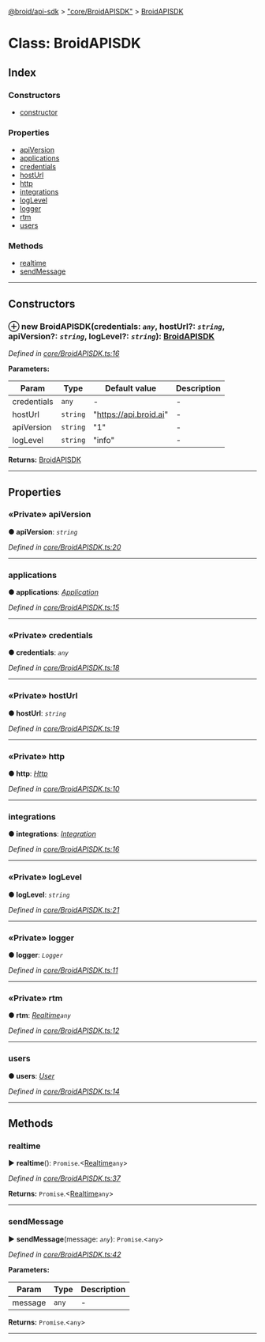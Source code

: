 [@broid/api-sdk](../README.md) > ["core/BroidAPISDK"](../modules/_core_broidapisdk_.md) > [BroidAPISDK](../classes/_core_broidapisdk_.broidapisdk.md)



# Class: BroidAPISDK

## Index

### Constructors

* [constructor](_core_broidapisdk_.broidapisdk.md#constructor)


### Properties

* [apiVersion](_core_broidapisdk_.broidapisdk.md#apiversion)
* [applications](_core_broidapisdk_.broidapisdk.md#applications)
* [credentials](_core_broidapisdk_.broidapisdk.md#credentials)
* [hostUrl](_core_broidapisdk_.broidapisdk.md#hosturl)
* [http](_core_broidapisdk_.broidapisdk.md#http)
* [integrations](_core_broidapisdk_.broidapisdk.md#integrations)
* [logLevel](_core_broidapisdk_.broidapisdk.md#loglevel)
* [logger](_core_broidapisdk_.broidapisdk.md#logger)
* [rtm](_core_broidapisdk_.broidapisdk.md#rtm)
* [users](_core_broidapisdk_.broidapisdk.md#users)


### Methods

* [realtime](_core_broidapisdk_.broidapisdk.md#realtime)
* [sendMessage](_core_broidapisdk_.broidapisdk.md#sendmessage)



---
## Constructors
<a id="constructor"></a>


### ⊕ **new BroidAPISDK**(credentials: *`any`*, hostUrl?: *`string`*, apiVersion?: *`string`*, logLevel?: *`string`*): [BroidAPISDK](_core_broidapisdk_.broidapisdk.md)



*Defined in [core/BroidAPISDK.ts:16](https://github.com/broidHQ/broid-api-js-sdk/blob/0f18411/src/core/BroidAPISDK.ts#L16)*



**Parameters:**

| Param | Type | Default value | Description |
| ------ | ------ | ------ | ------ |
| credentials | `any`  | - |   - |
| hostUrl | `string`  | &quot;https://api.broid.ai&quot; |   - |
| apiVersion | `string`  | &quot;1&quot; |   - |
| logLevel | `string`  | &quot;info&quot; |   - |





**Returns:** [BroidAPISDK](_core_broidapisdk_.broidapisdk.md)

---


## Properties
<a id="apiversion"></a>

### «Private» apiVersion

**●  apiVersion**:  *`string`* 

*Defined in [core/BroidAPISDK.ts:20](https://github.com/broidHQ/broid-api-js-sdk/blob/0f18411/src/core/BroidAPISDK.ts#L20)*





___

<a id="applications"></a>

###  applications

**●  applications**:  *[Application](_core_endpoints_application_.application.md)* 

*Defined in [core/BroidAPISDK.ts:15](https://github.com/broidHQ/broid-api-js-sdk/blob/0f18411/src/core/BroidAPISDK.ts#L15)*





___

<a id="credentials"></a>

### «Private» credentials

**●  credentials**:  *`any`* 

*Defined in [core/BroidAPISDK.ts:18](https://github.com/broidHQ/broid-api-js-sdk/blob/0f18411/src/core/BroidAPISDK.ts#L18)*





___

<a id="hosturl"></a>

### «Private» hostUrl

**●  hostUrl**:  *`string`* 

*Defined in [core/BroidAPISDK.ts:19](https://github.com/broidHQ/broid-api-js-sdk/blob/0f18411/src/core/BroidAPISDK.ts#L19)*





___

<a id="http"></a>

### «Private» http

**●  http**:  *[Http](_core_helpers_http_.http.md)* 

*Defined in [core/BroidAPISDK.ts:10](https://github.com/broidHQ/broid-api-js-sdk/blob/0f18411/src/core/BroidAPISDK.ts#L10)*





___

<a id="integrations"></a>

###  integrations

**●  integrations**:  *[Integration](_core_endpoints_integration_.integration.md)* 

*Defined in [core/BroidAPISDK.ts:16](https://github.com/broidHQ/broid-api-js-sdk/blob/0f18411/src/core/BroidAPISDK.ts#L16)*





___

<a id="loglevel"></a>

### «Private» logLevel

**●  logLevel**:  *`string`* 

*Defined in [core/BroidAPISDK.ts:21](https://github.com/broidHQ/broid-api-js-sdk/blob/0f18411/src/core/BroidAPISDK.ts#L21)*





___

<a id="logger"></a>

### «Private» logger

**●  logger**:  *`Logger`* 

*Defined in [core/BroidAPISDK.ts:11](https://github.com/broidHQ/broid-api-js-sdk/blob/0f18411/src/core/BroidAPISDK.ts#L11)*





___

<a id="rtm"></a>

### «Private» rtm

**●  rtm**:  *[Realtime](_core_endpoints_realtime_.realtime.md)`any`* 

*Defined in [core/BroidAPISDK.ts:12](https://github.com/broidHQ/broid-api-js-sdk/blob/0f18411/src/core/BroidAPISDK.ts#L12)*





___

<a id="users"></a>

###  users

**●  users**:  *[User](_core_endpoints_user_.user.md)* 

*Defined in [core/BroidAPISDK.ts:14](https://github.com/broidHQ/broid-api-js-sdk/blob/0f18411/src/core/BroidAPISDK.ts#L14)*





___


## Methods
<a id="realtime"></a>

###  realtime

► **realtime**(): `Promise`.<[Realtime](_core_endpoints_realtime_.realtime.md)`any`>




*Defined in [core/BroidAPISDK.ts:37](https://github.com/broidHQ/broid-api-js-sdk/blob/0f18411/src/core/BroidAPISDK.ts#L37)*





**Returns:** `Promise`.<[Realtime](_core_endpoints_realtime_.realtime.md)`any`>





___

<a id="sendmessage"></a>

###  sendMessage

► **sendMessage**(message: *`any`*): `Promise`.<`any`>




*Defined in [core/BroidAPISDK.ts:42](https://github.com/broidHQ/broid-api-js-sdk/blob/0f18411/src/core/BroidAPISDK.ts#L42)*



**Parameters:**

| Param | Type | Description |
| ------ | ------ | ------ |
| message | `any`   |  - |





**Returns:** `Promise`.<`any`>





___


